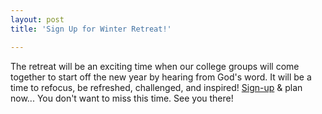 ```yaml
---
layout: post
title: 'Sign Up for Winter Retreat!'

---
```


The retreat will be an exciting time when our college groups will come together to start off the new year by hearing from God's word. It will be a time to refocus, be refreshed, challenged, and inspired! [Sign-up](https://docs.google.com/spreadsheet/viewform?formkey=dFpHemlKX3RRVl80T3A5cmZZRnlIcVE6MQ) &amp; plan now... You don't want to miss this time. See you there!
